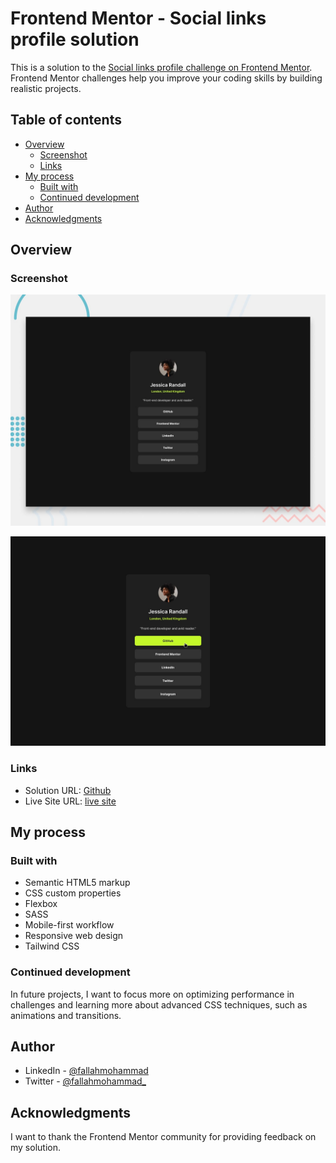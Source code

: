 # Frontend Mentor - Social links profile solution

This is a solution to the [Social links profile challenge on Frontend Mentor](https://www.frontendmentor.io/challenges/social-links-profile-UG32l9m6dQ). Frontend Mentor challenges help you improve your coding skills by building realistic projects.

## Table of contents

- [Overview](#overview)
  - [Screenshot](#screenshot)
  - [Links](#links)
- [My process](#my-process)
  - [Built with](#built-with)
  - [Continued development](#continued-development)
- [Author](#author)
- [Acknowledgments](#acknowledgments)

## Overview

### Screenshot

![Desktop](./design/desktop-preview.jpg)

![Mobile](./design/active-states.jpg)

### Links

- Solution URL: [Github](https://github.com/mohammadfallah7/Social-Link-Profile.git)
- Live Site URL: [live site](https://mohammadfallah7.github.io/Recipe-Page/)

## My process

### Built with

- Semantic HTML5 markup
- CSS custom properties
- Flexbox
- SASS
- Mobile-first workflow
- Responsive web design
- Tailwind CSS

### Continued development

In future projects, I want to focus more on optimizing performance in challenges and learning more about advanced CSS techniques, such as animations and transitions.

## Author

- LinkedIn - [@fallahmohammad](https://www.linkedin.com/in/fallahmohammad/)
- Twitter - [@fallahmohammad\_](https://www.twitter.com/fallahmohammad_)

## Acknowledgments

I want to thank the Frontend Mentor community for providing feedback on my solution.
